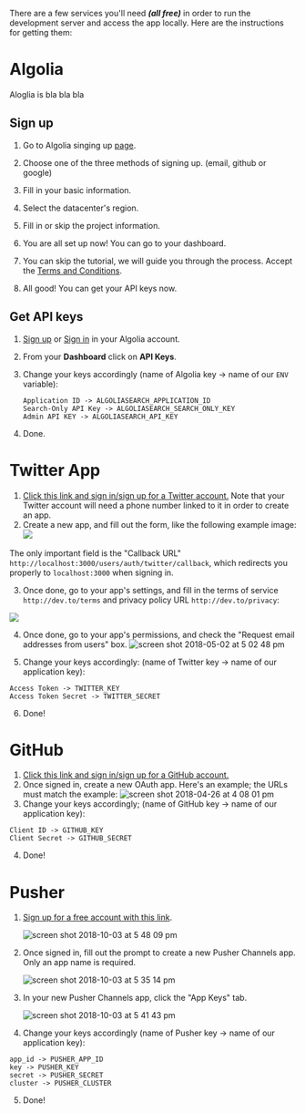 There are a few services you'll need **_(all free)_** in order to run the development server and access the app locally. Here are the instructions for getting them:

# Algolia

Aloglia is bla bla bla

## Sign up

1. Go to Algolia singing up [page](https://www.algolia.com/apps/AJVD3Q9KL3/dashboard).

2. Choose one of the three methods of signing up. (email, github or google)

3. Fill in your basic information.

4. Select the datacenter's region.

5. Fill in or skip the project information.

6. You are all set up now! You can go to your dashboard.

7. You can skip the tutorial, we will guide you through the process. Accept the [Terms and Conditions](https://www.algolia.com/policies/terms).

8. All good! You can get your API keys now.

## Get API keys

1. [Sign up](https://www.algolia.com/users/sign_up) or [Sign in](https://www.algolia.com/users/sign_in) in your Algolia account.

2. From your **Dashboard** click on **API Keys**.

3. Change your keys accordingly (name of Algolia key -> name of our `ENV` variable):
   ```
   Application ID -> ALGOLIASEARCH_APPLICATION_ID
   Search-Only API Key -> ALGOLIASEARCH_SEARCH_ONLY_KEY
   Admin API KEY -> ALGOLIASEARCH_API_KEY
   ```
4. Done.

# Twitter App

1.  [Click this link and sign in/sign up for a Twitter account.](https://apps.twitter.com) Note that your Twitter account will need a phone number linked to it in order to create an app.
2.  Create a new app, and fill out the form, like the following example image: ![](https://user-images.githubusercontent.com/17884966/41612665-952d4cae-73c1-11e8-8047-cf0bd03bffb6.png)

The only important field is the "Callback URL" `http://localhost:3000/users/auth/twitter/callback`, which redirects you properly to `localhost:3000` when signing in.

3.  Once done, go to your app's settings, and fill in the terms of service `http://dev.to/terms` and privacy policy URL `http://dev.to/privacy`:

![](https://user-images.githubusercontent.com/17884966/41617044-8155387a-73cd-11e8-9e1d-f14c4652bda2.png)

4.  Once done, go to your app's permissions, and check the "Request email addresses from users" box.
    ![screen shot 2018-05-02 at 5 02 48 pm](https://user-images.githubusercontent.com/17884966/39549184-f2e19952-4e2a-11e8-81ad-10e06c4e8a61.png)

5.  Change your keys accordingly: (name of Twitter key -> name of our application key):

```
Access Token -> TWITTER_KEY
Access Token Secret -> TWITTER_SECRET
```

6.  Done!

# GitHub

1.  [Click this link and sign in/sign up for a GitHub account.](https://github.com/settings/applications/new)
2.  Once signed in, create a new OAuth app. Here's an example; the URLs must match the example:
    ![screen shot 2018-04-26 at 4 08 01 pm](https://user-images.githubusercontent.com/17884966/39329488-77cbf554-496c-11e8-941e-dd257b5223ee.png)
3.  Change your keys accordingly; (name of GitHub key -> name of our application key):

```
Client ID -> GITHUB_KEY
Client Secret -> GITHUB_SECRET
```

4.  Done!

# Pusher

1. [Sign up for a free account with this link](https://dashboard.pusher.com/accounts/sign_up).

   ![screen shot 2018-10-03 at 5 48 09 pm](https://user-images.githubusercontent.com/7942714/46447013-85187700-c734-11e8-92f7-89a17240ea0f.png)

2. Once signed in, fill out the prompt to create a new Pusher Channels app. Only an app name is required.

   ![screen shot 2018-10-03 at 5 35 14 pm](https://user-images.githubusercontent.com/7942714/46446837-69f93780-c733-11e8-82d9-52ad97812d4b.png)

3. In your new Pusher Channels app, click the "App Keys" tab.

   ![screen shot 2018-10-03 at 5 41 43 pm](https://user-images.githubusercontent.com/7942714/46446905-c0667600-c733-11e8-9c55-8fabf28a27fe.png)

4. Change your keys accordingly (name of Pusher key -> name of our application key):

```
app_id -> PUSHER_APP_ID
key -> PUSHER_KEY
secret -> PUSHER_SECRET
cluster -> PUSHER_CLUSTER
```

5. Done!
